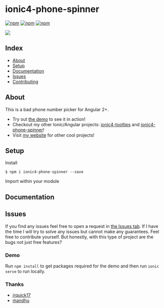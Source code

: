 # ionic4-phone-spinner

[![npm](https://img.shields.io/npm/l/@flubs/ionic4-phone-spinner.svg)](https://www.npmjs.com/package/@flubs/ionic4-phone-spinner/)
[![npm](https://img.shields.io/npm/dt/@flubs/ionic4-phone-spinner.svg)](https://www.npmjs.com/package/@flubs/ionic4-phone-spinner)
[![npm](https://img.shields.io/npm/dm/@flubs/ionic4-phone-spinner.svg)](https://www.npmjs.com/package/@flubs/ionic4-phone-spinner)

![](src/assets/images/example.gif)

## Index ##

* [About](#about)
* [Setup](#setup)
* [Documentation](#documentation)
* [Issues](#issues)
* [Contributing](#contributing)

## About ## 

This is a bad phone number picker for Angular 2+. 

* Try out [the demo](https://ionic4-phone-spinner.jrquick.com) to see it in action!
* Checkout my other Ionic/Angular projects: [ionic4-tooltips](https://github.com/jrquick17/ionic4-tooltips) and [ionic4-phone-spinner](https://github.com/flubs-stuff/ionic4-phone-spinner)!
* Visit [my website](https://jrquick.com) for other cool projects!

## Setup ##

Install
```
$ npm i ionic4-phone-spinner --save
```

Import within your module

## Documentation ##

## Issues ##

If you find any issues feel free to open a request in [the Issues tab](https://github.com/flubs-stuff/ionic4-phone-spinner/issues). If I have the time I will try to solve any issues but cannot make any guarantees. Feel free to contribute yourself. But honestly, with this type of project are the bugs not just free features?

### Demo ###

Run `npm install` to get packages required for the demo and then run `ionic serve` to run locally.

### Thanks ###

* [jrquick17](https://github.com/jrquick17)
* [mandhu](https://github.com/mandhu)
